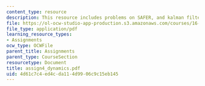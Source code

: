 ```yaml
---
content_type: resource
description: This resource includes problems on SAFER, and kalman filter.
file: https://ol-ocw-studio-app-production.s3.amazonaws.com/courses/16-423j-aerospace-biomedical-and-life-support-engineering-spring-2006/4d61c7c4ed4cda114d9906c9c15eb145_assign4_dynamics.pdf
file_type: application/pdf
learning_resource_types:
- Assignments
ocw_type: OCWFile
parent_title: Assignments
parent_type: CourseSection
resourcetype: Document
title: assign4_dynamics.pdf
uid: 4d61c7c4-ed4c-da11-4d99-06c9c15eb145
---
```

